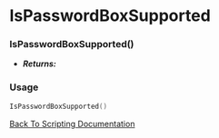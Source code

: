 # IsPasswordBoxSupported

### IsPasswordBoxSupported()
- ***Returns:*** 

### Usage

```Lua
IsPasswordBoxSupported()
```


[Back To Scripting Documentation](../README.md)
